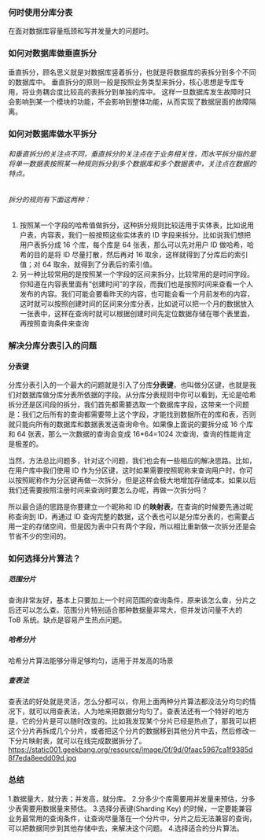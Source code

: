 ### 何时使用分库分表
在面对数据库容量瓶颈和写并发量大的问题时。

### 如何对数据库做垂直拆分

垂直拆分，顾名思义就是对数据库竖着拆分，也就是将数据库的表拆分到多个不同的数据库中。
垂直拆分的原则一般是按照业务类型来拆分，核心思想是专库专用，将业务耦合度比较高的表拆分到单独的库中。
这样一旦数据库发生故障时只会影响到某一个模块的功能，不会影响到整体功能，从而实现了数据层面的故障隔离。

### 如何对数据库做水平拆分

###### 和垂直拆分的关注点不同，垂直拆分的关注点在于业务相关性，而水平拆分指的是将单一数据表按照某一种规则拆分到多个数据库和多个数据表中，关注点在数据的特点。

###### 拆分的规则有下面这两种：
1. 按照某一个字段的哈希值做拆分，这种拆分规则比较适用于实体表，比如说用户表，内容表，我们一般按照这些实体表的 ID 字段来拆分。比如说我们想把用户表拆分成 16 个库，每个库是 64 张表，那么可以先对用户 ID 做哈希，哈希的目的是将 ID 尽量打散，然后再对 16 取余，这样就得到了分库后的索引值；对 64 取余，就得到了分表后的索引值。
2. 另一种比较常用的是按照某一个字段的区间来拆分，比较常用的是时间字段。你知道在内容表里面有“创建时间”的字段，而我们也是按照时间来查看一个人发布的内容。我们可能会要看昨天的内容，也可能会看一个月前发布的内容，这时就可以按照创建时间的区间来分库分表，比如说可以把一个月的数据放入一张表中，这样在查询时就可以根据创建时间先定位数据存储在哪个表里面，再按照查询条件来查询

### 解决分库分表引入的问题

#### 分表键
分库分表引入的一个最大的问题就是引入了分库**分表键**，也叫做分区键，也就是我们对数据库做分库分表所依据的字段。从分库分表规则中你可以看到，无论是哈希拆分还是区间段的拆分，我们首先都需要选取一个数据库字段，这带来一个问题是：我们之后所有的查询都需要带上这个字段，才能找到数据所在的库和表，否则就只能向所有的数据库和数据表发送查询命令。如果像上面说的要拆分成 16 个库和 64 张表，那么一次数据的查询会变成 16*64=1024 次查询，查询的性能肯定是极差的。

当然，方法总比问题多，针对这个问题，我们也会有一些相应的解决思路。比如，在用户库中我们使用 ID 作为分区键，这时如果需要按照昵称来查询用户时，你可以按照昵称作为分区键再做一次拆分，但是这样会极大地增加存储成本，如果以后我们还需要按照注册时间来查询时要怎么办呢，再做一次拆分吗？

所以最合适的思路是你要建立一个昵称和 ID 的**映射表**，在查询的时候要先通过昵称查询到 ID，再通过 ID 查询完整的数据，这个表也可以是分库分表的，也需要占用一定的存储空间，但是因为表中只有两个字段，所以相比重新做一次拆分还是会节省不少的空间的。

### 如何选择分片算法？

##### 范围分片
查询非常友好，基本上只要加上一个时间范围的查询条件，原来该怎么查，分片之后还可以怎么查。范围分片特别适合那种数据量非常大，但并发访问量不大的 ToB 系统。缺点是容易产生热点问题。
##### 哈希分片
哈希分片算法能够分得足够均匀，适用于并发高的场景
##### 查表法
查表法的好处就是灵活，怎么分都可以，你用上面两种分片算法都没法分均匀的情况下，就可以用查表法，人为地来把数据分均匀了。查表法还有一个特好的地方是，它的分片是可以随时改变的。比如我发现某个分片已经是热点了，那我可以把这个分片再拆成几个分片，或者把这个分片的数据移到其他分片中去，然后修改一下分片映射表，就可以在线完成数据拆分了。
https://static001.geekbang.org/resource/image/0f/9d/0faac5967ca1f9385d8f7eda8eedd09d.jpg
### 总结
1.数据量大，就分表；并发高，就分库。
2.分多少个库需要用并发量来预估，分多少表需要用数据量来预估。
3.选择分表键(Sharding Key) 的时候，一定要能兼容业务最常用的查询条件，让查询尽量落在一个分片中，分片之后无法兼容的查询，可以把数据同步到其他存储中去，来解决这个问题。
4.选择适合的分片算法。


   